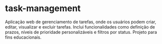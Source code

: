 # task-management
Aplicação web de gerenciamento de tarefas, onde os usuários podem criar, editar, visualizar e excluir tarefas. Inclui funcionalidades como definição de prazos, níveis de prioridade personalizáveis e filtros por status. Projeto para fins educacionais.
